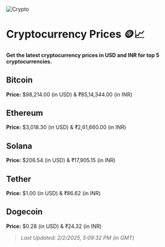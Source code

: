 
![Crypto](https://www.techguide.com.au/wp-content/uploads/2020/11/crypto3.jpeg)

# Cryptocurrency Prices 🪙📈

#### Get the latest cryptocurrency prices in USD and INR for top 5 cryptocurrencies.

## Bitcoin

**Price:** $98,214.00 (in USD) & ₹85,14,344.00 (in INR)

## Ethereum

**Price:** $3,018.30 (in USD) & ₹2,61,660.00 (in INR)

## Solana

**Price:** $206.54 (in USD) & ₹17,905.15 (in INR)

## Tether

**Price:** $1.00 (in USD) & ₹86.62 (in INR)

## Dogecoin

**Price:** $0.28 (in USD) & ₹24.32 (in INR)

> _Last Updated: 2/2/2025, 5:09:32 PM (in GMT)_

